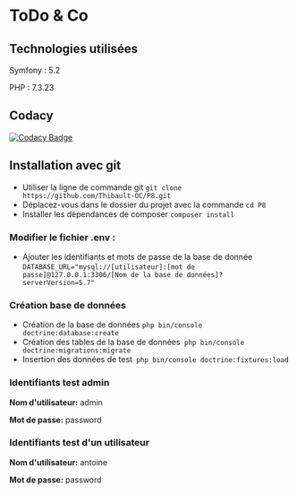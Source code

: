 <h1> ToDo & Co </h1>



<h2>Technologies utilisées</h2>

<p>Symfony : 5.2</p>
<p>PHP : 7.3.23</p>


<h2>Codacy</h2>

[![Codacy Badge](https://app.codacy.com/project/badge/Grade/c741d7786baf4bf2885193e024cdaf15)](https://www.codacy.com/gh/Thibault-OC/P7/dashboard?utm_source=github.com&amp;utm_medium=referral&amp;utm_content=Thibault-OC/P7&amp;utm_campaign=Badge_Grade)


<h2>Installation avec git</h2>

<ul>
    <li>Utiliser la ligne de commande git <code>git clone https://github.com/Thibault-OC/P8.git</code></li>
    <li>Déplacez-vous dans le dossier du projet avec la commande <code>cd P8</code></li>
    <li>Installer les dépendances de composer <code>composer install</code></li>
</ul>

<h3>Modifier le fichier .env :</h3>

<ul>
<li>Ajouter les identifiants et mots de passe de la base de donnée <code>DATABASE_URL="mysql://[utilisateur]:[mot de passe]@127.0.0.1:3306/[Nom de la base de données]?serverVersion=5.7"</code></li>
</ul>

<h3>Création base de données </h3>

<ul>
<li>Création de la base de données <code>php bin/console doctrine:database:create</code></li>
<li>Création des tables de la base de données<code> php bin/console doctrine:migrations:migrate</code></li>
<li>Insertion des données de test<code> php bin/console doctrine:fixtures:load</code></li>
</ul>


<h3>Identifiants test admin</h3>

 <p><b>Nom d'utilisateur:</b> admin</p>
 <p><b>Mot de passe:</b> password </p>



<h3>Identifiants test d'un utilisateur</h3>

  <p><b>Nom d'utilisateur:</b> antoine</p>
  <p><b>Mot de passe:</b> password </p>

